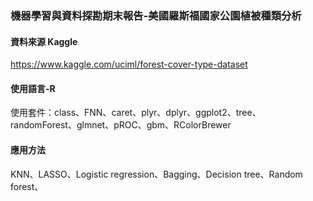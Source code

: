 ### 機器學習與資料探勘期末報告-美國羅斯福國家公園植被種類分析
#### 資料來源 Kaggle
https://www.kaggle.com/uciml/forest-cover-type-dataset
#### 使用語言-R
使用套件：class、FNN、caret、plyr、dplyr、ggplot2、tree、randomForest、glmnet、pROC、gbm、RColorBrewer
#### 應用方法
KNN、LASSO、Logistic regression、Bagging、Decision tree、Random forest、
